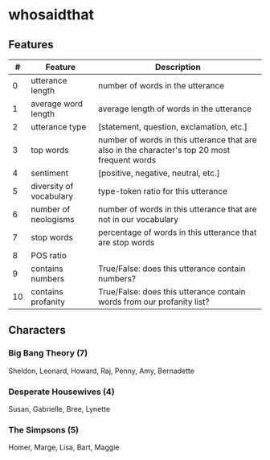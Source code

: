 # whosaidthat

## Features
| #  | Feature        | Description                                                              |
|----|-------------------------|-----------------------------------------------------------------------------------------------|
| 0  | utterance length        | number of words in the utterance                                                              |
| 1  | average word length     | average length of words in the utterance                                                      |
| 2  | utterance type          | [statement, question, exclamation, etc.]                                                      |
| 3  | top words               | number of words in this utterance that are also in the character's top 20 most frequent words |
| 4  | sentiment               | [positive, negative, neutral, etc.]                                                           |
| 5  | diversity of vocabulary | type-token ratio for this utterance                                                           |
| 6  | number of neologisms    | number of words in this utterance that are not in our vocabulary                              |
| 7  | stop words              | percentage of words in this utterance that are stop words                                     |
| 8  | POS ratio               |                                                                                               |
| 9  | contains numbers        | True/False: does this utterance contain numbers?                                              |
| 10 | contains profanity      | True/False: does this utterance contain words from our profanity list?                        |

## Characters

### Big Bang Theory (7)
Sheldon, Leonard, Howard, Raj, Penny, Amy, Bernadette

### Desperate Housewives (4)
Susan, Gabrielle, Bree, Lynette

### The Simpsons (5)
Homer, Marge, Lisa, Bart, Maggie
